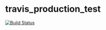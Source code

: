 # travis_production_test

[![Build Status](https://travis-ci.org/BanzaiMan/travis_production_test.svg)](https://travis-ci.org/BanzaiMan/travis_production_test)

